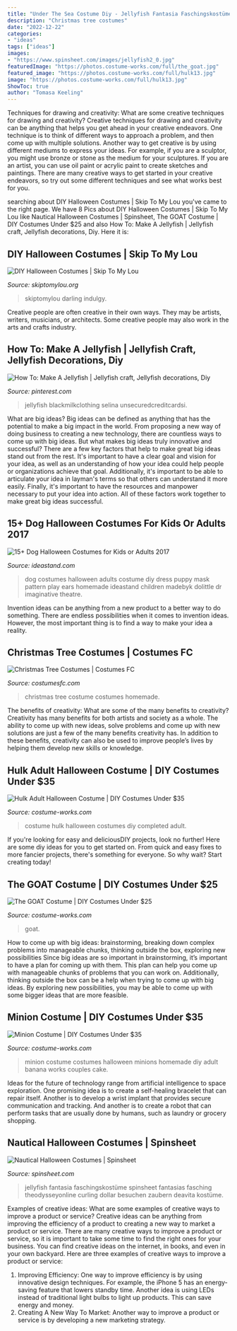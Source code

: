 ```yaml
---
title: "Under The Sea Costume Diy - Jellyfish Fantasia Faschingskostüme Spinsheet Fantasias Fasching Theodysseyonline Curling Dollar Besuchen Zaubern Deavita Kostüme"
description: "Christmas tree costumes"
date: "2022-12-22"
categories:
- "ideas"
tags: ["ideas"]
images:
- "https://www.spinsheet.com/images/jellyfish2_0.jpg"
featuredImage: "https://photos.costume-works.com/full/the_goat.jpg"
featured_image: "https://photos.costume-works.com/full/hulk13.jpg"
image: "https://photos.costume-works.com/full/hulk13.jpg"
ShowToc: true
author: "Tomasa Keeling"
---
```



Techniques for drawing and creativity: What are some creative techniques for drawing and creativity?
Creative techniques for drawing and creativity can be anything that helps you get ahead in your creative endeavors. One technique is to think of different ways to approach a problem, and then come up with multiple solutions. Another way to get creative is by using different mediums to express your ideas. For example, if you are a sculptor, you might use bronze or stone as the medium for your sculptures. If you are an artist, you can use oil paint or acrylic paint to create sketches and paintings. There are many creative ways to get started in your creative endeavors, so try out some different techniques and see what works best for you.

	

		
searching about DIY Halloween Costumes | Skip To My Lou you've came to the right page. We have 8 Pics about DIY Halloween Costumes | Skip To My Lou like Nautical Halloween Costumes | Spinsheet, The GOAT Costume | DIY Costumes Under $25 and also How To: Make A Jellyfish | Jellyfish craft, Jellyfish decorations, Diy. Here it is:
		
    
## DIY Halloween Costumes | Skip To My Lou

<img loading=lazy src="https://www.skiptomylou.org/wp-content/uploads/2014/10/no-sew-witch-costume-skiptomylou-2.jpg" onerror="this.onerror=null;this.src='https://tse1.mm.bing.net/th?id=OIP.AhDGPe4bvhuPCkiKD5YMPwHaLH&amp;pid=15.1';" alt="DIY Halloween Costumes | Skip To My Lou">

_Source: skiptomylou.org_

>skiptomylou darling indulgy. 

	

Creative people are often creative in their own ways. They may be artists, writers, musicians, or architects. Some creative people may also work in the arts and crafts industry.

    
## How To: Make A Jellyfish | Jellyfish Craft, Jellyfish Decorations, Diy

<img loading=lazy src="https://i.pinimg.com/736x/41/4a/9e/414a9ecd5a536da0b19d032760fc0dec.jpg" onerror="this.onerror=null;this.src='https://tse3.mm.bing.net/th?id=OIP.wJZWdmkJD8T3zuzWb4uFLAHaLH&amp;pid=15.1';" alt="How To: Make A Jellyfish | Jellyfish craft, Jellyfish decorations, Diy">

_Source: pinterest.com_

>jellyfish blackmilkclothing selina unsecuredcreditcardsi. 

	

What are big ideas?
Big ideas can be defined as anything that has the potential to make a big impact in the world. From proposing a new way of doing business to creating a new technology, there are countless ways to come up with big ideas. But what makes big ideas truly innovative and successful? There are a few key factors that help to make great big ideas stand out from the rest. 
It's important to have a clear goal and vision for your idea, as well as an understanding of how your idea could help people or organizations achieve that goal. Additionally, it's important to be able to articulate your idea in layman's terms so that others can understand it more easily. Finally, it's important to have the resources and manpower necessary to put your idea into action. All of these factors work together to make great big ideas successful.

    
## 15+ Dog Halloween Costumes For Kids Or Adults 2017

<img loading=lazy src="https://ideastand.com/wp-content/uploads/2017/09/dog-costumes-for-kids/13-dog-halloween-costumes-kids-adults.jpg" onerror="this.onerror=null;this.src='https://tse4.mm.bing.net/th?id=OIP.dXbDEcezVe5CUBeNq_OKYAHaLH&amp;pid=15.1';" alt="15+ Dog Halloween Costumes for Kids or Adults 2017">

_Source: ideastand.com_

>dog costumes halloween adults costume diy dress puppy mask pattern play ears homemade ideastand children madebyk dolittle dr imaginative theatre. 

	

Invention ideas can be anything from a new product to a better way to do something. There are endless possibilities when it comes to invention ideas. However, the most important thing is to find a way to make your idea a reality.

    
## Christmas Tree Costumes | Costumes FC

<img loading=lazy src="http://www.costumesfc.com/wp-content/uploads/2014/11/Christmas-Tree-Costume-Homemade.jpg" onerror="this.onerror=null;this.src='https://tse1.mm.bing.net/th?id=OIP.zkPQt33y5mSmswTDdpXjYAHaJ4&amp;pid=15.1';" alt="Christmas Tree Costumes | Costumes FC">

_Source: costumesfc.com_

>christmas tree costume costumes homemade. 

	

The benefits of creativity: What are some of the many benefits to creativity?
Creativity has many benefits for both artists and society as a whole. The ability to come up with new ideas, solve problems and come up with new solutions are just a few of the many benefits creativity has. In addition to these benefits, creativity can also be used to improve people’s lives by helping them develop new skills or knowledge.

    
## Hulk Adult Halloween Costume | DIY Costumes Under $35

<img loading=lazy src="https://photos.costume-works.com/full/hulk13.jpg" onerror="this.onerror=null;this.src='https://tse3.mm.bing.net/th?id=OIP.mvupzyj7eVmaxIcuX8ENhgHaKG&amp;pid=15.1';" alt="Hulk Adult Halloween Costume | DIY Costumes Under $35">

_Source: costume-works.com_

>costume hulk halloween costumes diy completed adult. 

	

If you're looking for easy and deliciousDIY projects, look no further! Here are some diy ideas for you to get started on. From quick and easy fixes to more fancier projects, there's something for everyone. So why wait? Start creating today!

    
## The GOAT Costume | DIY Costumes Under $25

<img loading=lazy src="https://photos.costume-works.com/full/the_goat.jpg" onerror="this.onerror=null;this.src='https://tse3.mm.bing.net/th?id=OIP.yS9sgC4_7fsEYJ_N5bsGbAHaNc&amp;pid=15.1';" alt="The GOAT Costume | DIY Costumes Under $25">

_Source: costume-works.com_

>goat. 

	

How to come up with big ideas: brainstorming, breaking down complex problems into manageable chunks, thinking outside the box, exploring new possibilities
Since big ideas are so important in brainstorming, it’s important to have a plan for coming up with them. This plan can help you come up with manageable chunks of problems that you can work on. Additionally, thinking outside the box can be a help when trying to come up with big ideas. By exploring new possibilities, you may be able to come up with some bigger ideas that are more feasible.

    
## Minion Costume | DIY Costumes Under $35

<img loading=lazy src="https://photos.costume-works.com/full/minion1.jpg" onerror="this.onerror=null;this.src='https://tse3.mm.bing.net/th?id=OIP.rJjyspJf_13T-RFhRjv_uQHaJ3&amp;pid=15.1';" alt="Minion Costume | DIY Costumes Under $35">

_Source: costume-works.com_

>minion costume costumes halloween minions homemade diy adult banana works couples cake. 

	

Ideas for the future of technology range from artificial intelligence to space exploration. One promising idea is to create a self-healing bracelet that can repair itself. Another is to develop a wrist implant that provides secure communication and tracking. And another is to create a robot that can perform tasks that are usually done by humans, such as laundry or grocery shopping.

    
## Nautical Halloween Costumes | Spinsheet

<img loading=lazy src="https://www.spinsheet.com/images/jellyfish2_0.jpg" onerror="this.onerror=null;this.src='https://tse2.mm.bing.net/th?id=OIP.a_bfPFHISocHo26L2EuZ6wHaLG&amp;pid=15.1';" alt="Nautical Halloween Costumes | Spinsheet">

_Source: spinsheet.com_

>jellyfish fantasia faschingskostüme spinsheet fantasias fasching theodysseyonline curling dollar besuchen zaubern deavita kostüme. 

	

Examples of creative ideas: What are some examples of creative ways to improve a product or service?
Creative ideas can be anything from improving the efficiency of a product to creating a new way to market a product or service. There are many creative ways to improve a product or service, so it is important to take some time to find the right ones for your business. You can find creative ideas on the internet, in books, and even in your own backyard. Here are three examples of creative ways to improve a product or service: 
1. Improving Efficiency: One way to improve efficiency is by using innovative design techniques. For example, the iPhone 5 has an energy-saving feature that lowers standby time. Another idea is using LEDs instead of traditional light bulbs to light up products. This can save energy and money. 
2. Creating A New Way To Market: Another way to improve a product or service is by developing a new marketing strategy.


